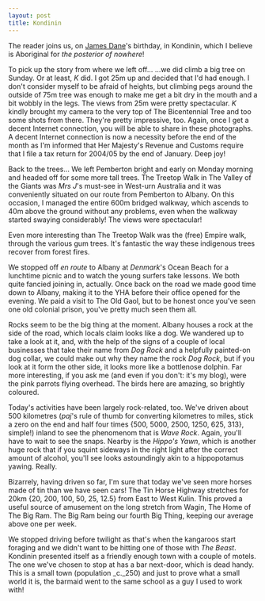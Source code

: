 ```yaml
---
layout: post
title: Kondinin
---
```





The reader joins us, on [James Dane](https://www.dane-online.org/)'s birthday, in
Kondinin, which I believe is Aboriginal for _the posterior of nowhere_!


To pick up the story from where we left off... ...we did climb a big tree on
Sunday. Or at least, _K_ did. I got 25m up and decided that I'd had enough. I
don't consider myself to be afraid of heights, but climbing pegs around the
outside of 75m tree was enough to make me get a bit dry in the mouth and a bit
wobbly in the legs. The views from 25m were pretty spectacular. _K_ kindly
brought my camera to the very top of The Bicentennial Tree and too some shots
from there. They're pretty impressive, too. Again, once I get a decent Internet
connection, you will be able to share in these photographs. A decent Internet
connection is now a necessity before the end of the month as I'm informed that
Her Majesty's Revenue and Customs require that I file a tax return for 2004/05
by the end of January. Deep joy!


Back to the trees... We left Pemberton bright and early on Monday morning and
headed off for some more tall trees. The Treetop Walk in The Valley of the
Giants was _Mrs J_'s must-see in West-urn Australia and it was conveniently
situated on our route from Pemberton to Albany. On this occasion, I managed the
entire 600m bridged walkway, which ascends to 40m above the ground without any
problems, even when the walkway started swaying considerably! The views were
spectacular!


Even more interesting than The Treetop Walk was the (free) Empire walk, through
the various gum trees. It's fantastic the way these indigenous trees recover
from forest fires.


We stopped off _en route_ to Albany at _Denmark_'s Ocean Beach for a lunchtime
picnic and to watch the young surfers take lessons. We both quite fancied
joining in, actually. Once back on the road we made good time down to Albany,
making it to the YHA before their office opened for the evening. We paid a visit
to The Old Gaol, but to be honest once you've seen one old colonial prison,
you've pretty much seen them all.


Rocks seem to be the big thing at the moment. Albany houses a rock at the side
of the road, which locals claim looks like a dog. We wandered up to take a look
at it, and, with the help of the signs of a couple of local businesses that take
their name from _Dog Rock_ and a helpfully painted-on dog collar, we could make
out why they name the rock _Dog Rock_, but if you look at it form the other
side, it looks more like a bottlenose dolphin. Far more interesting, if you ask
me (and even if you don't: it's my blog), were the pink parrots flying overhead.
The birds here are amazing, so brightly coloured.


Today's activities have been largely rock-related, too. We've driven about 500
kilometres (_paj_'s rule of thumb for converting kilometres to miles, stick a
zero on the end and half four times {500, 5000, 2500, 1250, 625, 313}, simple!)
inland to see the phenomenom that is _Wave Rock_. Again, you'll have to wait to
see the snaps. Nearby is the _Hippo's Yawn_, which is another huge rock that if
you squint sideways in the right light after the correct amount of alcohol,
you'll see looks astoundingly akin to a hippopotamus yawing. Really.


Bizarrely, having driven so far, I'm sure that today we've seen more horses made
of tin than we have seen cars! The Tin Horse Highway stretches for 20km {20,
200, 100, 50, 25, 12.5} from East to West Kulin. This proved a useful source of
amusement on the long stretch from Wagin, The Home of The Big Ram. The Big Ram
being our fourth Big Thing, keeping our average above one per week.


We stopped driving before twilight as that's when the kangaroos start foraging
and we didn't want to be hitting one of those with _The Beast_. Kondinin
presented itself as a friendly enough town with a couple of motels. The one
we've chosen to stop at has a bar next-door, which is dead handy. This is a
small town (population _c._250) and just to prove what a small world it is, the
barmaid went to the same school as a guy I used to work with!


